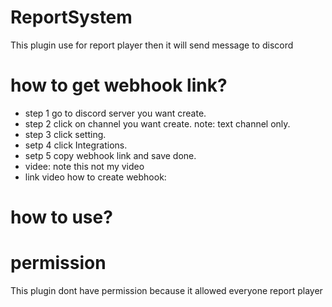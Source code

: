 # ReportSystem
  This plugin use for report player then it will send message to discord

# how to get webhook link?
 - step 1 go to discord server you want create.
 - step 2 click on channel you want create.  note: text channel only.
 - step 3 click setting.
 - setp 4 click Integrations.
 - setp 5 copy webhook link and save done.
 - videe: note this not my video
 - link video how to create webhook:
# how to use?



# permission
  This plugin dont have permission because it allowed everyone report player
